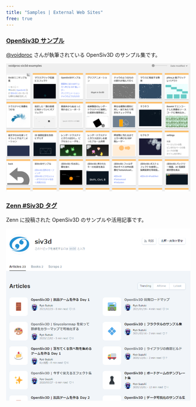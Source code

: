 ```yaml
---
title: "Samples | External Web Sites"
free: true
---
```


### [OpenSiv3D サンプル](https://scrapbox.io/voidproc-siv3d-examples/)
[@voidproc](https://twitter.com/voidproc) さんが執筆されている OpenSiv3D のサンプル集です。

![](/images/doc_v6/sample/links/voidproc.png)

### [Zenn #Siv3D タグ](https://zenn.dev/topics/siv3d)
Zenn に投稿された OpenSiv3D のサンプルや活用記事です。

![](/images/doc_v6/sample/links/zenn.png)
